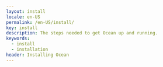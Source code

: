 ```yaml
---
layout: install
locale: en-US
permalink: /en-US/install/
key: install
description: The steps needed to get Ocean up and running.
keywords:
  - install
  - installation
header: Installing Ocean
---
```

